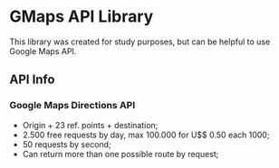 # GMaps API Library
This library was created for study purposes, but can be helpful to use Google Maps API.

## API Info
### Google Maps Directions API
* Origin + 23 ref. points + destination;
* 2.500 free requests by day, max 100.000 for U$$ 0.50 each 1000;
* 50 requests by second;
* Can return more than one possible route by request;
